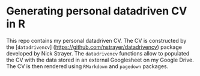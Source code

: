 
# Generating personal datadriven CV in R

This repo contains my personal datadriven CV. The CV is constructed by the [`datadrivencv`] (https://github.com/nstrayer/datadrivencv) package developed by Nick Strayer. The `datadrivencv` functions allow to populated the CV with the data stored in an external Googlesheet on my Google Drive. The CV is then rendered using `RMarkdown` and `pagedown` packages.
